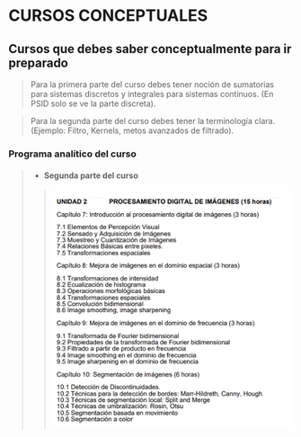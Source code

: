 ﻿# CURSOS CONCEPTUALES

## Cursos que debes saber conceptualmente para ir preparado

> Para la primera parte del curso debes tener noción de sumatorias para sistemas discretos y integrales para sistemas continuos. (En PSID solo se ve la parte discreta).

> Para la segunda parte del curso debes tener la terminología clara. (Ejemplo: Filtro, Kernels, metos avanzados de filtrado).

### Programa analítico del curso

> * #### Segunda parte del curso
>> <img src="b.png" alt="hi" class="inline"/>